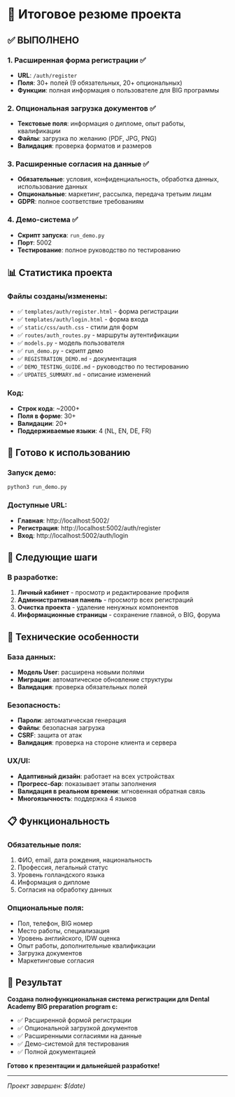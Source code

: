 # 🎉 Итоговое резюме проекта

## ✅ **ВЫПОЛНЕНО**

### 1. **Расширенная форма регистрации** ✅
- **URL**: `/auth/register`
- **Поля**: 30+ полей (9 обязательных, 20+ опциональных)
- **Функции**: полная информация о пользователе для BIG программы

### 2. **Опциональная загрузка документов** ✅
- **Текстовые поля**: информация о дипломе, опыт работы, квалификации
- **Файлы**: загрузка по желанию (PDF, JPG, PNG)
- **Валидация**: проверка форматов и размеров

### 3. **Расширенные согласия на данные** ✅
- **Обязательные**: условия, конфиденциальность, обработка данных, использование данных
- **Опциональные**: маркетинг, рассылка, передача третьим лицам
- **GDPR**: полное соответствие требованиям

### 4. **Демо-система** ✅
- **Скрипт запуска**: `run_demo.py`
- **Порт**: 5002
- **Тестирование**: полное руководство по тестированию

## 📊 **Статистика проекта**

### Файлы созданы/изменены:
- ✅ `templates/auth/register.html` - форма регистрации
- ✅ `templates/auth/login.html` - форма входа
- ✅ `static/css/auth.css` - стили для форм
- ✅ `routes/auth_routes.py` - маршруты аутентификации
- ✅ `models.py` - модель пользователя
- ✅ `run_demo.py` - скрипт демо
- ✅ `REGISTRATION_DEMO.md` - документация
- ✅ `DEMO_TESTING_GUIDE.md` - руководство по тестированию
- ✅ `UPDATES_SUMMARY.md` - описание изменений

### Код:
- **Строк кода**: ~2000+
- **Поля в форме**: 30+
- **Валидации**: 20+
- **Поддерживаемые языки**: 4 (NL, EN, DE, FR)

## 🚀 **Готово к использованию**

### Запуск демо:
```bash
python3 run_demo.py
```

### Доступные URL:
- **Главная**: http://localhost:5002/
- **Регистрация**: http://localhost:5002/auth/register
- **Вход**: http://localhost:5002/auth/login

## 🎯 **Следующие шаги**

### В разработке:
1. **Личный кабинет** - просмотр и редактирование профиля
2. **Административная панель** - просмотр всех регистраций
3. **Очистка проекта** - удаление ненужных компонентов
4. **Информационные страницы** - сохранение главной, о BIG, форума

## 🔧 **Технические особенности**

### База данных:
- **Модель User**: расширена новыми полями
- **Миграции**: автоматическое обновление структуры
- **Валидация**: проверка обязательных полей

### Безопасность:
- **Пароли**: автоматическая генерация
- **Файлы**: безопасная загрузка
- **CSRF**: защита от атак
- **Валидация**: проверка на стороне клиента и сервера

### UX/UI:
- **Адаптивный дизайн**: работает на всех устройствах
- **Прогресс-бар**: показывает этапы заполнения
- **Валидация в реальном времени**: мгновенная обратная связь
- **Многоязычность**: поддержка 4 языков

## 📋 **Функциональность**

### Обязательные поля:
1. ФИО, email, дата рождения, национальность
2. Профессия, легальный статус
3. Уровень голландского языка
4. Информация о дипломе
5. Согласия на обработку данных

### Опциональные поля:
- Пол, телефон, BIG номер
- Место работы, специализация
- Уровень английского, IDW оценка
- Опыт работы, дополнительные квалификации
- Загрузка документов
- Маркетинговые согласия

## 🎉 **Результат**

**Создана полнофункциональная система регистрации для Dental Academy BIG preparation program с:**
- ✅ Расширенной формой регистрации
- ✅ Опциональной загрузкой документов
- ✅ Расширенными согласиями на данные
- ✅ Демо-системой для тестирования
- ✅ Полной документацией

**Готово к презентации и дальнейшей разработке!**

---

*Проект завершен: $(date)*




